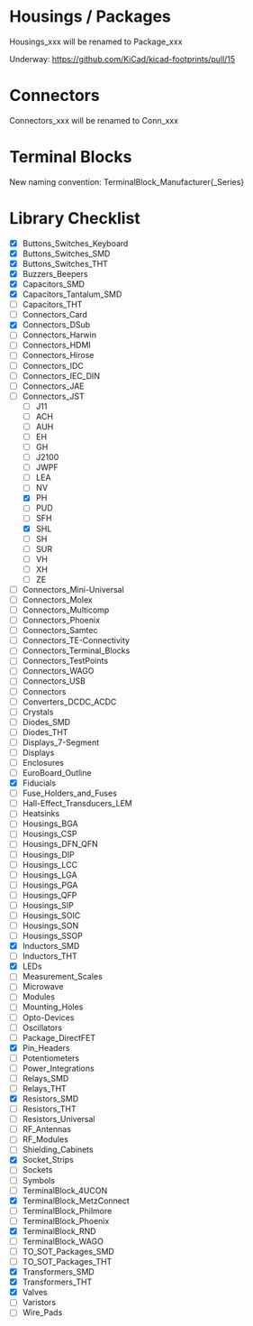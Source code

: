 # Housings / Packages

Housings_xxx will be renamed to Package_xxx

Underway: https://github.com/KiCad/kicad-footprints/pull/15

# Connectors

Connectors_xxx will be renamed to Conn_xxx

# Terminal Blocks

New naming convention: TerminalBlock_Manufacturer{_Series}

# Library Checklist

- [x] Buttons_Switches_Keyboard
- [x] Buttons_Switches_SMD
- [x] Buttons_Switches_THT
- [x] Buzzers_Beepers
- [x] Capacitors_SMD
- [x] Capacitors_Tantalum_SMD
- [ ] Capacitors_THT
- [ ] Connectors_Card
- [x] Connectors_DSub
- [ ] Connectors_Harwin
- [ ] Connectors_HDMI
- [ ] Connectors_Hirose
- [ ] Connectors_IDC
- [ ] Connectors_IEC_DIN
- [ ] Connectors_JAE
- [ ] Connectors_JST
   - [ ] J11
   - [ ] ACH
   - [ ] AUH
   - [ ] EH
   - [ ] GH
   - [ ] J2100
   - [ ] JWPF
   - [ ] LEA
   - [ ] NV
   - [x] PH
   - [ ] PUD
   - [ ] SFH
   - [x] SHL
   - [ ] SH
   - [ ] SUR
   - [ ] VH
   - [ ] XH
   - [ ] ZE
- [ ] Connectors_Mini-Universal
- [ ] Connectors_Molex
- [ ] Connectors_Multicomp
- [ ] Connectors_Phoenix
- [ ] Connectors_Samtec
- [ ] Connectors_TE-Connectivity
- [ ] Connectors_Terminal_Blocks
- [ ] Connectors_TestPoints
- [ ] Connectors_WAGO
- [ ] Connectors_USB
- [ ] Connectors
- [ ] Converters_DCDC_ACDC
- [ ] Crystals
- [ ] Diodes_SMD
- [ ] Diodes_THT
- [ ] Displays_7-Segment
- [ ] Displays
- [ ] Enclosures
- [ ] EuroBoard_Outline
- [x] Fiducials
- [ ] Fuse_Holders_and_Fuses
- [ ] Hall-Effect_Transducers_LEM
- [ ] Heatsinks
- [ ] Housings_BGA
- [ ] Housings_CSP
- [ ] Housings_DFN_QFN
- [ ] Housings_DIP
- [ ] Housings_LCC
- [ ] Housings_LGA
- [ ] Housings_PGA
- [ ] Housings_QFP
- [ ] Housings_SIP
- [ ] Housings_SOIC
- [ ] Housings_SON
- [ ] Housings_SSOP
- [x] Inductors_SMD
- [ ] Inductors_THT
- [x] LEDs
- [ ] Measurement_Scales
- [ ] Microwave
- [ ] Modules
- [ ] Mounting_Holes
- [ ] Opto-Devices
- [ ] Oscillators
- [ ] Package_DirectFET
- [x] Pin_Headers
- [ ] Potentiometers
- [ ] Power_Integrations
- [ ] Relays_SMD
- [ ] Relays_THT
- [x] Resistors_SMD
- [ ] Resistors_THT
- [ ] Resistors_Universal
- [ ] RF_Antennas
- [ ] RF_Modules
- [ ] Shielding_Cabinets
- [x] Socket_Strips
- [ ] Sockets
- [ ] Symbols
- [ ] TerminalBlock_4UCON
- [x] TerminalBlock_MetzConnect
- [ ] TerminalBlock_Philmore
- [ ] TerminalBlock_Phoenix
- [x] TerminalBlock_RND
- [ ] TerminalBlock_WAGO
- [ ] TO_SOT_Packages_SMD
- [ ] TO_SOT_Packages_THT
- [x] Transformers_SMD
- [x] Transformers_THT
- [x] Valves
- [ ] Varistors
- [ ] Wire_Pads

